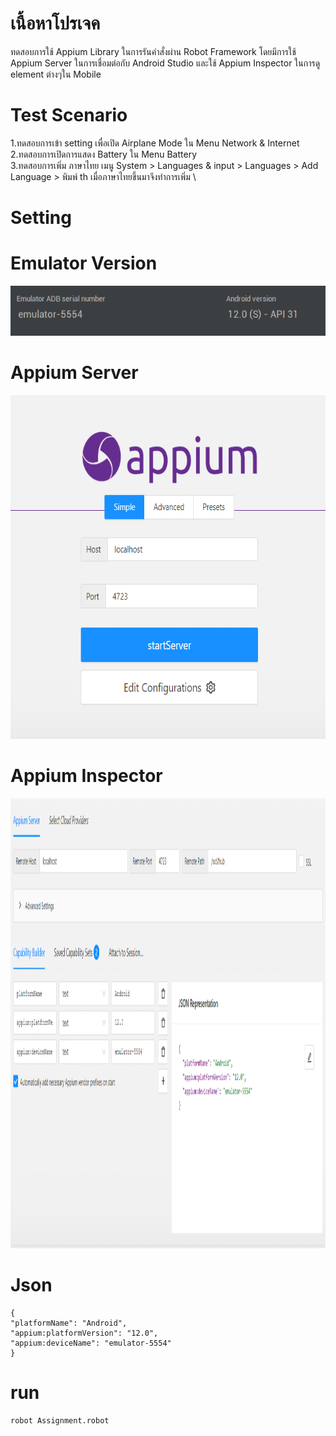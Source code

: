 # เนื้อหาโปรเจค
ทดสอบการใช้ Appium Library ในการรันคำสั่งผ่าน Robot Framework โดยมีการใช้ Appium Server ในการเชื่อมต่อกับ Android Studio และใช้ Appium Inspector ในการดู element ต่างๆใน Mobile

# Test Scenario
1.ทดสอบการเข้า setting เพื่อเปิด Airplane Mode ใน Menu Network & Internet \
2.ทดสอบการเปิดการแสดง Battery ใน Menu Battery \
3.ทดสอบการเพิ่ม ภาษาไทย เมนู System > Languages & input > Languages > Add Language >  พิมพ์ th เมื่อภาษาไทยขึ้นมาจึงทำการเพิ่ม \
# Setting

# Emulator Version 
<img src = 'image/emulator.PNG' width="550" height="80">

# Appium Server 
<img src = 'image/Appium_server_setting.PNG' width="660" height="550">

# Appium Inspector
<img src = 'image/Appium_inspector.PNG' width="1280" height="720">

# Json
<div align="left"> 
<pre><code>{
"platformName": "Android",
"appium:platformVersion": "12.0",
"appium:deviceName": "emulator-5554"
}
</code></pre>
</div>

# run
<div align="left"> 
  <pre><code>robot Assignment.robot</code></pre>
</div>
